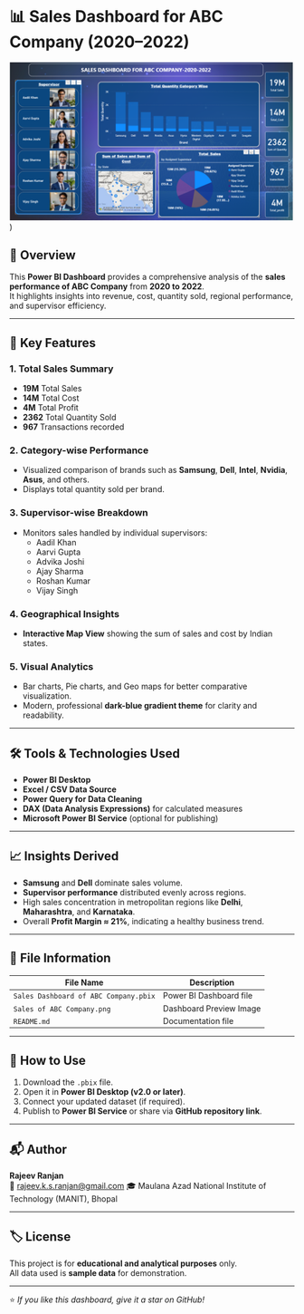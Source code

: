 # 📊 Sales Dashboard for ABC Company (2020–2022)

![Sales Dashboard Preview](https://github.com/codewithranjan/Sales-report-of-ABC-Compant/blob/main/Sales%20of%20ABC%20Company.png))

## 🧾 Overview
This **Power BI Dashboard** provides a comprehensive analysis of the **sales performance of ABC Company** from **2020 to 2022**.  
It highlights insights into revenue, cost, quantity sold, regional performance, and supervisor efficiency.

---

## 🚀 Key Features

### 1. **Total Sales Summary**
- **19M** Total Sales  
- **14M** Total Cost  
- **4M** Total Profit  
- **2362** Total Quantity Sold  
- **967** Transactions recorded  

### 2. **Category-wise Performance**
- Visualized comparison of brands such as **Samsung**, **Dell**, **Intel**, **Nvidia**, **Asus**, and others.
- Displays total quantity sold per brand.

### 3. **Supervisor-wise Breakdown**
- Monitors sales handled by individual supervisors:
  - Aadil Khan  
  - Aarvi Gupta  
  - Advika Joshi  
  - Ajay Sharma  
  - Roshan Kumar  
  - Vijay Singh  

### 4. **Geographical Insights**
- **Interactive Map View** showing the sum of sales and cost by Indian states.

### 5. **Visual Analytics**
- Bar charts, Pie charts, and Geo maps for better comparative visualization.
- Modern, professional **dark-blue gradient theme** for clarity and readability.

---

## 🛠️ Tools & Technologies Used
- **Power BI Desktop**
- **Excel / CSV Data Source**
- **Power Query for Data Cleaning**
- **DAX (Data Analysis Expressions)** for calculated measures
- **Microsoft Power BI Service** (optional for publishing)

---

## 📈 Insights Derived
- **Samsung** and **Dell** dominate sales volume.  
- **Supervisor performance** distributed evenly across regions.  
- High sales concentration in metropolitan regions like **Delhi**, **Maharashtra**, and **Karnataka**.  
- Overall **Profit Margin ≈ 21%**, indicating a healthy business trend.

---

## 📁 File Information
| File Name | Description |
|------------|--------------|
| `Sales Dashboard of ABC Company.pbix` | Power BI Dashboard file |
| `Sales of ABC Company.png` | Dashboard Preview Image |
| `README.md` | Documentation file |

---

## 🧠 How to Use
1. Download the `.pbix` file.  
2. Open it in **Power BI Desktop (v2.0 or later)**.  
3. Connect your updated dataset (if required).  
4. Publish to **Power BI Service** or share via **GitHub repository link**.

---

## 📬 Author
**Rajeev Ranjan**  
📧 rajeev.k.s.ranjan@gmail.com
🎓 Maulana Azad National Institute of Technology (MANIT), Bhopal  

---

## 🏷️ License
This project is for **educational and analytical purposes** only.  
All data used is **sample data** for demonstration.

---

⭐ *If you like this dashboard, give it a star on GitHub!*

